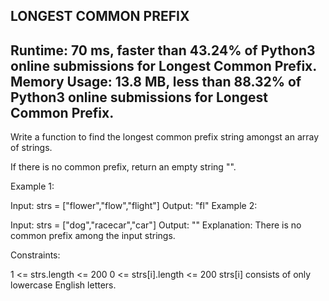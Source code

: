 LONGEST COMMON PREFIX
-----------------------------------------------------------------------------------------
Runtime: 70 ms, faster than 43.24% of Python3 online submissions for Longest Common Prefix.
Memory Usage: 13.8 MB, less than 88.32% of Python3 online submissions for Longest Common Prefix.
-----------------------------------------------------------------------------------------
Write a function to find the longest common prefix string amongst an array of strings.

If there is no common prefix, return an empty string "".

 

Example 1:

Input: strs = ["flower","flow","flight"]
Output: "fl"
Example 2:

Input: strs = ["dog","racecar","car"]
Output: ""
Explanation: There is no common prefix among the input strings.
 

Constraints:

1 <= strs.length <= 200
0 <= strs[i].length <= 200
strs[i] consists of only lowercase English letters.